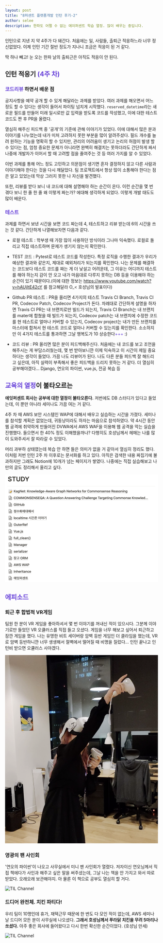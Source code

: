 ```yaml
---
layout: post
title: "8퍼센트 플랫폼개발 인턴 후기-2"
author: selee
description: 한파도 어쩔 수 없는 에이퍼센트 학습 열정. 많이 배우는 중입니다.
---
```

인턴으로 지낸 지 약 4주가 다 돼간다. 처음에는 일, 사람들, 출퇴근 적응하느라 너무 정신없었다. 이제 인턴 기간 절반 정도가 지나니 조금은 적응이 된 거 같다. 

딱 하나 빼고! 눈 오는 한파 날의 출퇴근은 아직도 적응이 안 된다.

## 인턴 적응기 <span style="color:#6741d9">(4주 차)</span>

### <span style="color:#6741d9">코드리뷰</span> 하면서 배운 점
공지사항을 예약 공개 할 수 있게 해달라는 과제를 받았다. 여러 과제를 해오면서 어느 정도 할 수 있다는 생각이 들어서 파이팅 넘치게 시작했다. `reserved_datetime`라는 새로운 필드를 만들어 미래 일시로만 값 입력을 받도록 코드를 작성했고, 이에 대한 테스트 코드도 짠 후 PR을 올렸다. 

열심히 해주신 피드백 중 '공개'의 기준에 관해 이야기가 있었다. 이에 대해서 많은 분과 이야기를 나누었는데 내가 미처 고려하지 못한 부분을 많이 알려주셨다. 필드 개수를 늘려 원하는 기능을 명확히 할 수 있지만, 관리의 어려움이 생기고 논리의 허점이 발생 할 수 있다는 점, 엄청 중요한 문제가 아니라면 완벽히 해결치는 못하더라도 간단하게 짜서 나중에 개발자가 이어서 할 때 고려할 점을 줄여주는 것 등 여러 가지를 알 수 있었다.

이번 과제를 통해 어느 정도 고민하고 의문점이 생기면 혼자 결정하지 않고 다른 사람과 이야기해야 한다는 것을 다시 깨달았다. 팀 프로젝트에서 항상 많이 소통해야 한다는 점은 알고 있었는데 막상 그러지 못한 나 자신을 발견했다.

또한, 리뷰를 받다 보니 내 코드에 대해 설명해야 하는 순간이 온다. 이런 순간을 몇 번 겪다 보니 한 줄 한 줄 왜 이렇게 짜는가? 에대해 생각하게 되었다. 이렇게 개발 태도도 많이 배운다. 

### <span style="color:#6741d9">테스트</span>
과제를 하면서 보낸 시간을 보면 코드 짜는데 4, 테스트하고 리뷰 받는데 6의 시간을 쓰는 것 같다. 간단하게 나열해보자면 다음과 같다.

- 로컬 테스트 : 학부생 때 가장 많이 사용하던 방식이라 그나마 익숙했다. 로컬로 돌리고 직접 테스트하며 문제가 생기지 않는지 확인한다.

- TEST 코드 : Pytest로 테스트 코드를 작성한다. 특정 로직을 수행한 결과가 우리가 예상한 결과와 같은지, 제대로 예외처리가 되는지를 확인한다. 나는 문제를 해결하는 코드보다 테스트 코드를 짜는 게 더 낯설고 어려운데, 그 이유는 어디까지 테스트를 해야 하는지 감이 안 오고 내가 마음대로 다루지 못하는 DB 등을 이용해야 하는 순간이 있기 때문이다.(이에 대한 정보는 https://www.youtube.com/watch?v=hAUjItE42cY 를 참고해달라 O_< 호성님의 발표이다)

- Github PR 테스트 : PR을 올리면 4가지의 테스트 Travis CI Branch, Travis CI PR, Codecov Patch, Codecov Project가 돈다. 차례대로 간단하게 설명을 하자면 Travis CI PR는 내 브랜치로만 빌드가 되는지, Travis CI Branch는 내 브랜치를 mater에 합쳤을 때 빌드가 되는지,  Codecov patch는 내 브랜치에 수정한 코드를 현 테스트로 얼마나 커버할 수 있는지, Codecov project는 내가 만든 브랜치를 마스터에 합쳐서 현 테스트 코드로 얼마나 커버할 수 있는지를 확인한다. 소소하지만 이 4가지 테스트를 통과하면 그날 행복도가 10 상승한다<span style="color:#6741d9">+++</span> :)
 
- 코드 리뷰 : PR 올리면 많은 분이 피드백해주신다. 처음에는 내 코드를 보고 조언을 해주시는 게 부담스러웠는데, 몇 번 받아보니깐 이제 익숙하고 이 시간이 제일 중요하다는 생각이 들었다. 가끔 나도 리뷰어가 된다. 나도 다른 분들 피드백 잘 해드리고 싶은데, 아직 실력이 부족해서 좋은 피드백을 드리지 못하는 거 같다. 더 열심히 공부해야겠다... Django, 연오의 파이썬, vue.js, 전공 복습 등


## <span style="color:#6741d9">교육의 열정</span>이 불타오르는
**에잇퍼센트 회사는 공부에 대한 열정이 불타오른다.** 저번에도 DB 스터디가 있다고 들었는데, 이 뿐만 아니라 세미나도 가끔 여는 거 같다. 

4주 차 때 AWS 보안 시스템인 WAP에 대해서 배우고 실습하는 시간을 가졌다. 세미나를 참석할 계획은 없었는데, 귀동냥이라도 하자는 마음으로 참석하였다. 약 4시간 동안 웹 공격에 취약하게 만들어진 DVWA에서 AWS WAF을 이용해 웹 공격을 막는 실습을 진행했다. 
들으면서 한 40% 정도 이해했을까나? 다행히도 호성님께서 헤매는 나를 많이 도와주셔서 잘 따라갈 수 있었다.

머리 과부하 상태였는데 복습 안 하면 들은 의미가 없을 거 같아서 열심히 정리도 했다. 이처럼 저번 인턴 2주 차 이후로는 문서화를 하고 있다. 아직은 검색한 내용 짜집기에 불과하지만 그래도 Notion에 10개가 넘는 페이지가 쌓였다. 나중에는 직접 실습해보고 나만의 글도 정리해서 올리고 싶다.

![TIL Channel](/images/internship-2-notion.jpg)

## <span style="color:#6741d9">에피소드</span>
### 퇴근 후 합법적 VR게임
팀원 한 분이 VR 게임을 좋아하셔서 몇 번 이야기를 꺼내신 적이 있으시다. 그분께 이야기로만 들었던 VR 오큘러스를 직접 들고 오셨다. 게임을 너무 해보고 싶어서 퇴근하고 잠깐 게임을 했다. 나는 유명한 비트 세이버랑 암벽 등반 게임인 더 클라임을 했는데, VR로 암벽 등반하니깐 너무 생생해서 절벽에서 떨어질 때 비명을 질렀다... 인턴 끝나고 인턴비 받으면 오큘러스 사야겠다.

![TIL Channel](/images/internship-2-vr게임.jpg)

### 영광의 팬 사인회
'연오의 파이썬'이 나오고 사무실에서 미니 팬 사인회가 열렸다. 저자이신 연오님께서 직접 책에다가 사인과 해주고 싶은 말을 써주셨는데, 그날 나는 책을 안 가지고 와서 따로 받았다. 오래오래 보관해야지. 아 물론 이 책으로 공부도 열심히 할 거다.

![TIL Channel](/images/internship-2-싸인.jpg)

### 드디어 완전체. 치킨 파티다!
우리 팀이 10명인데 휴가, 재택근무 때문에 한 번도 다 모인 적이 없는데, AWS 세미나 날 드디어 모든 분이 사무실에 나오셨다. **그래서 호성님께서 푸라닭 치킨을 무려 5마리나 쏘셨다.** 아주 좋은 회사에 들어왔다고 다시 한번 확신한 순간이었다. (호성님 만세)

![TIL Channel](/images/internship-2-치킨파.jpg)